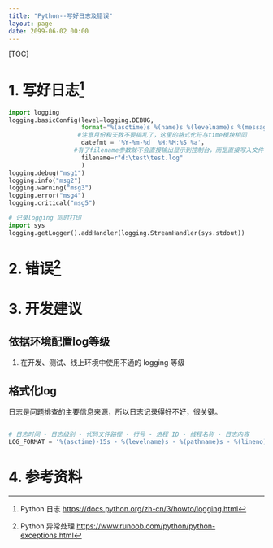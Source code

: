 ```yaml
---
title: "Python--写好日志及错误"
layout: page
date: 2099-06-02 00:00
---
```

[TOC]
# 1. 写好日志[^2]


```python
import logging
logging.basicConfig(level=logging.DEBUG,
                    format="%(asctime)s %(name)s %(levelname)s %(message)s",
                   #注意月份和天数不要搞乱了，这里的格式化符与time模块相同
                    datefmt = '%Y-%m-%d  %H:%M:%S %a'，   
                  #有了filename参数就不会直接输出显示到控制台，而是直接写入文件
                    filename=r"d:\test\test.log" 
                    )
logging.debug("msg1")
logging.info("msg2")
logging.warning("msg3")
logging.error("msg4")
logging.critical("msg5")

# 记录logging 同时打印
import sys
logging.getLogger().addHandler(logging.StreamHandler(sys.stdout))

```

# 2. 错误[^1]


# 3. 开发建议

## 依据环境配置log等级
1. 在开发、测试、线上环境中使用不通的 logging 等级

## 格式化log
日志是问题排查的主要信息来源，所以日志记录得好不好，很关键。

```python

# 日志时间 - 日志级别 - 代码文件路径 - 行号 - 进程 ID - 线程名称 - 日志内容
LOG_FORMAT = '%(asctime)-15s - %(levelname)s - %(pathname)s - %(lineno)d - %(process)d - %(threadName)s - %(message)s'
```


# 4. 参考资料

[^1]:Python 异常处理 https://www.runoob.com/python/python-exceptions.html

[^2]:Python 日志 https://docs.python.org/zh-cn/3/howto/logging.html
